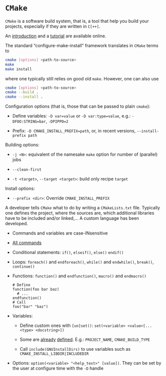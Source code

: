 # `CMake`

`CMake` is a software build system, that is, a tool that help you build your projects, especially if they are written in `C[++]`.

An [introduction](https://cmake.org/cmake/help/latest/manual/cmake.1.html) and a [tutorial](https://cmake.org/cmake/help/latest/guide/tutorial/index.html) are available online.

The standard “configure-make-install” framework translates in `CMake` terms to

``` bash
cmake [options] <path-to-source>
make
make install
```

where one typically still relies on good old `make`. However, one can also use

``` bash
cmake [options] <path-to-source>
cmake --build .
cmake --install .
```

Configuration options (that is, those that can be passed to plain `cmake`):

* Define variables: `-D var=value` or `-D var:type=value`, e.g.: `-DFOO:STRING=bar`, `-DPIPPO=2`

* Prefix: `-D CMAKE_INSTALL_PREFIX=path`, or, in recent versions, `--install-prefix path`

Building options:

* `-j <N>`: equivalent of the namesake `make` option for number of (parallel) jobs

* `--clean-first`

* `-t <target>`, `--target <target>`: build only recipe `target`

Install options:

* `--prefix <dir>`: Override `CMAKE_INSTALL_PREFIX`

A developer tells `CMake` what to do by writing a `CMakeLists.txt` file.
Typically one defines the project, where the sources are, which additional libraries have to be included and/or linked,...
A custom language has been developed.

* Commands and variables are case-INsensitive

* [All commands](https://cmake.org/cmake/help/latest/manual/cmake-commands.7.html)

* Conditional statements: `if()`, `elseif()`, `else()` `endif()`

* Loops: `foreach()` and `endforeach()`, `while()` and `endwhile()`, `break()`, `continue()`

* Functions: `function()` and `endfunction()`, `macro()` and `endmacro()`

      # Define
      function(foo bar baz)
        # ...
      endfunction()
      # Call
      foo("bar" "baz")

* Variables:

  * Define custom ones with `[un]set()`: `set(<variable> <value>[... <type> <docstring>])`

  * Some are [already](https://cmake.org/cmake/help/latest/manual/cmake-variables.7.html) [defined](https://cmake.org/cmake/help/latest/manual/cmake-env-variables.7.html).
    E.g.: `PROJECT_NAME`, `CMAKE_BUILD_TYPE`

  * Call `include(GNUInstallDirs)` to use variables such as `CMAKE_INSTALL_LIBDIR|INCLUDEDIR`

* Options: `option(<variable> "<help_text>" [value])`.
    They can be set by the user at configure time with the `-D` handle

